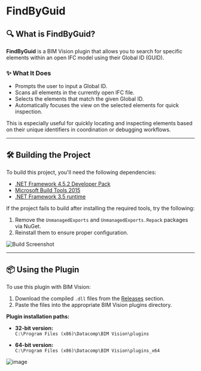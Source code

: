 # FindByGuid

## 🔍 What is FindByGuid?

**FindByGuid** is a BIM Vision plugin that allows you to search for specific elements within an open IFC model using their Global ID (GUID).

### ✨ What It Does

- Prompts the user to input a Global ID.
- Scans all elements in the currently open IFC file.
- Selects the elements that match the given Global ID.
- Automatically focuses the view on the selected elements for quick inspection.

This is especially useful for quickly locating and inspecting elements based on their unique identifiers in coordination or debugging workflows.

---

## 🛠️ Building the Project

To build this project, you'll need the following dependencies:

- [.NET Framework 4.5.2 Developer Pack](https://dotnet.microsoft.com/en-us/download/dotnet-framework/net452)  
- [Microsoft Build Tools 2015](https://www.microsoft.com/en-us/download/details.aspx?id=48159)
- [.NET Framework 3.5 runtime](https://dotnet.microsoft.com/en-us/download/dotnet-framework/net35-sp1)
  
If the project fails to build after installing the required tools, try the following:

1. Remove the `UnmanagedExports` and `UnmanagedExports.Repack` packages via NuGet.
2. Reinstall them to ensure proper configuration.

![Build Screenshot](https://github.com/user-attachments/assets/13869e4b-a665-49da-b394-3e310299b653)

---

## 📦 Using the Plugin

To use this plugin with BIM Vision:

1. Download the compiled `.dll` files from the [Releases](https://github.com/your-repo/releases) section.
2. Paste the files into the appropriate BIM Vision plugins directory.

**Plugin installation paths:**

- **32-bit version:**  
  `C:\Program Files (x86)\Datacomp\BIM Vision\plugins`

- **64-bit version:**  
  `C:\Program Files (x86)\Datacomp\BIM Vision\plugins_x64`

![image](https://github.com/user-attachments/assets/220f3119-4bdc-4c24-b523-74dfc8bb12c6)

